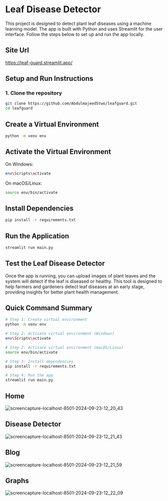 # Leaf Disease Detector

This project is designed to detect plant leaf diseases using a machine learning model. The app is built with Python and uses Streamlit for the user interface. Follow the steps below to set up and run the app locally.

## Site Url

https://leaf-guard.streamlit.app/


## Setup and Run Instructions

### 1. Clone the repository

```bash
git clone https://github.com/Abdulmajeed5two/leafguard.git
cd leafguard
```

## Create a Virtual Environment
```bash
python -m venv env
```

## Activate the Virtual Environment
On Windows:
```bash
env\Scripts\activate
```
On macOS/Linux:
```bash
source env/bin/activate
```
## Install Dependencies
```bash
pip install -r requirements.txt
```
## Run the Application
```bash
streamlit run main.py
```
## Test the Leaf Disease Detector
Once the app is running, you can upload images of plant leaves and the system will detect if the leaf is diseased or healthy. This tool is designed to help farmers and gardeners detect leaf diseases at an early stage, providing insights for better plant health management.

## Quick Command Summary
```bash
# Step 1: Create virtual environment
python -m venv env

# Step 2: Activate virtual environment (Windows)
env\Scripts\activate

# Step 2: Activate virtual environment (macOS/Linux)
source env/bin/activate

# Step 3: Install dependencies
pip install -r requirements.txt

# Step 4: Run the app
streamlit run main.py
```

## Home
![screencapture-localhost-8501-2024-09-23-12_20_43](https://github.com/user-attachments/assets/be183eec-d119-4120-b572-b63f0300ee2f)

## Disease Detector
![screencapture-localhost-8501-2024-09-23-12_21_43](https://github.com/user-attachments/assets/fa683954-83af-4932-ad59-f2ce596b5c96)

## Blog 
![screencapture-localhost-8501-2024-09-23-12_21_59](https://github.com/user-attachments/assets/58f8ac22-bf4a-4079-bbc7-2b8dcfa76999)

## Graphs
![screencapture-localhost-8501-2024-09-23-12_22_09](https://github.com/user-attachments/assets/218cc4c5-e1fa-48f8-9131-239ee2cd981e)






